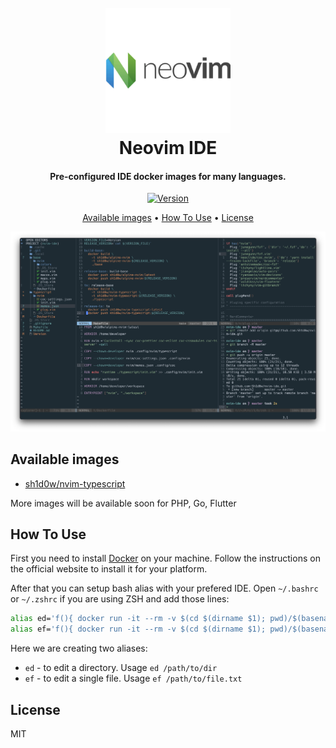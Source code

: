 <h1 align="center">
  <br>
  <a href="https://github.com/Sh1d0w/nvim-ide"><img src="https://github.com/Sh1d0w/nvim-ide/blob/master/images/nvim.png?raw=true" alt="Neovim IDE" width="200"></a>
  <br>
  Neovim IDE 
  <br>
</h1>

<h4 align="center">Pre-configured IDE docker images for many languages.</h4>

<p align="center">
  <a href="https://badge.fury.io/for/gh/Sh1d0w/nvim-ide">
    <img src="https://badge.fury.io/gh/Sh1d0w%2Fnvim-ide.svg"
         alt="Version">
  </a>
</p>

<p align="center">
  <a href="#available-images">Available images</a> •
  <a href="#how-to-use">How To Use</a> •
  <a href="#license">License</a>
</p>

![screenshot](https://github.com/Sh1d0w/nvim-ide/blob/master/images/preview.png?raw=true)

## Available images

- [sh1d0w/nvim-typescript](https://hub.docker.com/repository/docker/sh1d0w/nvim-typescript)

More images will be available soon for PHP, Go, Flutter

## How To Use

First you need to install [Docker](https://www.docker.com) on your machine. Follow the instructions on the official website to install it for your platform.

After that you can setup bash alias with your prefered IDE. Open `~/.bashrc` or `~/.zshrc` if you are using ZSH and add those lines:

```bash
alias ed='f(){ docker run -it --rm -v $(cd $(dirname $1); pwd)/$(basename $1):/home/developer/workspace sh1d0w/nvim-typescript; unset -f f; }; f'
alias ef='f(){ docker run -it --rm -v $(cd $(dirname $1); pwd)/$(basename $1):/home/developer/workspace/$(basename $1) sh1d0w/nvim-typescript; unset -f f; }; f'
```

Here we are creating two aliases:

- `ed` - to edit a directory. Usage `ed /path/to/dir`
- `ef` - to edit a single file. Usage `ef /path/to/file.txt`

## License

MIT
